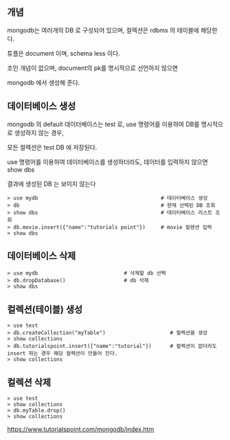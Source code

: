 ## 개념 ##

mongodb는 여러개의 DB 로 구성되어 있으며, 컬렉션은 rdbms 의 테이블에 해당한다.

튜플은 document 이며, schema less 이다.

조인 개념이 없으며, document의 pk를 명시적으로 선언하지 않으면

mongodb 에서 생성해 준다. 


## 데이터베이스 생성 ##

mongodb 의 default 데이터베이스는 test 로, use 명령어를 이용하여 DB를 명시적으로 생성하지 않는 경우,

모든 컬렉션은 test DB 에 저장된다.

use 명령어를 이용하여 데이터베이스를 생성하더라도, 데이터를 입력하지 않으면 show dbs

결과에 생성된 DB 는 보이지 않는다 


```
> use mydb                                        # 데이터베이스 생성
> db                                              # 현재 선택된 DB 조회
> show dbs                                        # 데이터베이스 리스트 조회 
> db.movie.insert({"name":"tutorials point"})     # movie 컬렌션 입력
> show dbs                 
```

## 데이터베이스 삭제 ##
```
> use mydb                            # 삭제할 db 선택
> db.dropDatabase()                   # db 삭제
> show dbs
```

## 컬렉션(테이블) 생성 ##
```
> use test
> db.createCollection("myTable")                     # 컬렉션을 생성
> show collections
> db.tutorialspoint.insert({"name":"tutorial"})      # 컬렉션이 없더라도 insert 하는 경우 해당 컬렉션이 만들어 진다.  
> show collections
```

## 컬렉션 삭제 ##
```
> use test
> show collections
> db.myTable.drop()
> show collections
```


https://www.tutorialspoint.com/mongodb/index.htm





